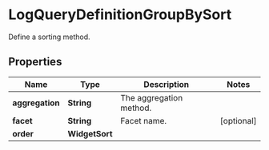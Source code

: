 

# LogQueryDefinitionGroupBySort

Define a sorting method.

## Properties

Name | Type | Description | Notes
------------ | ------------- | ------------- | -------------
**aggregation** | **String** | The aggregation method. | 
**facet** | **String** | Facet name. |  [optional]
**order** | **WidgetSort** |  | 



